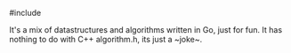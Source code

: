 #include <algorithm>

It's a mix of datastructures and algorithms written in Go, just for fun. It has nothing to do with C++ algorithm.h, its just a ~joke~.

